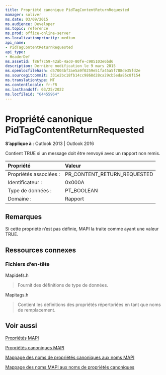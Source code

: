 ```yaml
---
title: Propriété canonique PidTagContentReturnRequested
manager: soliver
ms.date: 03/09/2015
ms.audience: Developer
ms.topic: reference
ms.prod: office-online-server
ms.localizationpriority: medium
api_name:
- PidTagContentReturnRequested
api_type:
- HeaderDef
ms.assetid: f86f7c59-42ab-4ac0-80fe-c985103e6bd6
description: Dernière modification le 9 mars 2015
ms.openlocfilehash: d57004bf3ae5a9f0259e51fa45a5f788de35fd2e
ms.sourcegitcommit: 331e2bc18fb14cc9868d28ca29cb5eda85c8f154
ms.translationtype: MT
ms.contentlocale: fr-FR
ms.lasthandoff: 03/25/2022
ms.locfileid: "64455964"
---
```

# <a name="pidtagcontentreturnrequested-canonical-property"></a>Propriété canonique PidTagContentReturnRequested

  
  
**S’applique à** : Outlook 2013 | Outlook 2016 
  
Contient TRUE si un message doit être renvoyé avec un rapport non remis. 
  
|Propriété|Valeur|
|:-----|:-----|
|Propriétés associées :  <br/> |PR_CONTENT_RETURN_REQUESTED  <br/> |
|Identificateur :  <br/> |0x000A  <br/> |
|Type de données :  <br/> |PT_BOOLEAN  <br/> |
|Domaine :  <br/> |Rapport  <br/> |
   
## <a name="remarks"></a>Remarques

Si cette propriété n’est pas définie, MAPI la traite comme ayant une valeur TRUE. 
  
## <a name="related-resources"></a>Ressources connexes

### <a name="header-files"></a>Fichiers d’en-tête

Mapidefs.h
  
> Fournit des définitions de type de données.
    
Mapitags.h
  
> Contient les définitions des propriétés répertoriées en tant que noms de remplacement.
    
## <a name="see-also"></a>Voir aussi



[Propriétés MAPI](mapi-properties.md)
  
[Propriétés canoniques MAPI](mapi-canonical-properties.md)
  
[Mappage des noms de propriétés canoniques aux noms MAPI](mapping-canonical-property-names-to-mapi-names.md)
  
[Mappage des noms MAPI aux noms de propriétés canoniques](mapping-mapi-names-to-canonical-property-names.md)

